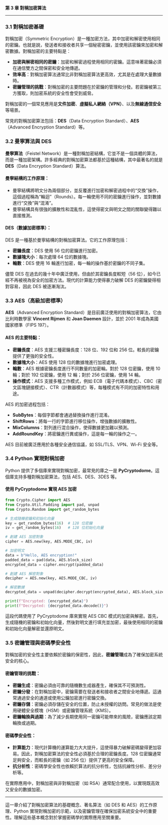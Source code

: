 **第 3 章 對稱加密算法**

---

### **3.1 對稱加密基礎**

對稱加密（Symmetric Encryption）是一種加密方法，其中加密和解密使用相同的密鑰。也就是說，發送者和接收者共享一個秘密密鑰，並使用該密鑰來加密和解密數據。對稱加密的主要特點是：

- **加密與解密相同的密鑰**：加密和解密過程使用相同的密鑰。這意味著密鑰必須在通信雙方之間保密和安全地傳遞。
- **效率高**：對稱加密算法通常比非對稱加密算法更高效，尤其是在處理大量數據時。
- **密鑰管理的挑戰**：對稱加密的主要問題在於密鑰的管理和分發。若密鑰被第三方獲取，則加密系統的安全性會受到威脅。

對稱加密的一個常見應用是**文件加密**、**虛擬私人網絡（VPN）**、以及**無線通信安全**等場景。

常見的對稱加密算法包括：**DES**（Data Encryption Standard）、**AES**（Advanced Encryption Standard）等。

### **3.2 曼寧算法與 DES**

**曼寧算法**（Feistel Network）是一種對稱加密結構，它並不是一個具體的算法，而是一種加密架構。許多經典的對稱加密算法都基於這種結構，其中最著名的就是**DES**（Data Encryption Standard）算法。

#### **曼寧結構的工作原理**：
- 曼寧結構將明文分為兩個部分，並反覆進行加密和解密過程中的“交換”操作，這個過程稱為“輪迴”（Rounds）。每一輪使用不同的密鑰進行操作，並對數據進行“交換”與“混淆”。
- 曼寧結構具有很強的擴散性和混亂性，這使得密文與明文之間的關聯變得難以直接推測。

#### **DES（數據加密標準）**：
DES 是一種基於曼寧結構的對稱加密算法。它的工作原理包括：
- **密鑰長度**：DES 使用 56 位的密鑰進行加密。
- **數據塊大小**：每次處理 64 位的數據塊。
- **輪數**：DES 使用 16 輪進行加密，每一輪的操作基於密鑰的不同子集。

儘管 DES 在過去的幾十年中廣泛使用，但由於其密鑰長度較短（56 位），如今已經不再被視為安全的加密方法。現代的計算能力使得暴力破解 DES 的密鑰變得相對容易，因此 DES 被逐漸淘汰。

### **3.3 AES（高級加密標準）**

**AES**（Advanced Encryption Standard）是目前廣泛使用的對稱加密算法，它由比利時數學家 **Vincent Rijmen** 和 **Joan Daemen** 設計，並於 2001 年成為美國國家標準（FIPS 197）。

#### **AES 的主要特點**：
- **密鑰長度**：AES 支援三種密鑰長度：128 位、192 位和 256 位。較長的密鑰提供了更強的安全性。
- **數據塊大小**：AES 使用 128 位的數據塊進行加密處理。
- **輪數**：AES 根據密鑰長度進行不同數量的加密輪。對於 128 位密鑰，使用 10 輪；對於 192 位密鑰，使用 12 輪；對於 256 位密鑰，使用 14 輪。
- **操作模式**：AES 支援多種工作模式，例如 ECB（電子代碼本模式）、CBC（密文區塊鏈接模式）、CTR（計數器模式）等，每種模式有不同的加密特性和用途。

AES 的加密過程包括：
- **SubBytes**：每個字節都會通過替換操作進行混淆。
- **ShiftRows**：將每一行的字節進行移位操作，增強數據的擴散性。
- **MixColumns**：對列進行混合操作，使得數據更加難以預測。
- **AddRoundKey**：將密鑰進行異或操作，這是每一輪的操作之一。

AES 目前被廣泛應用於各種安全通信協議，如 SSL/TLS、VPN、Wi-Fi 安全等。

### **3.4 Python 實現對稱加密**

Python 提供了多個庫來實現對稱加密，最常見的庫之一是 **PyCryptodome**。這個庫支持多種對稱加密算法，包括 AES、DES、3DES 等。

#### **使用 PyCryptodome 實現 AES 加密**

```python
from Crypto.Cipher import AES
from Crypto.Util.Padding import pad, unpad
from Crypto.Random import get_random_bytes

# 生成隨機密鑰和初始化向量
key = get_random_bytes(16)  # 128 位密鑰
iv = get_random_bytes(16)   # 128 位初始化向量

# 創建 AES 加密對象
cipher = AES.new(key, AES.MODE_CBC, iv)

# 加密明文
data = b"Hello, AES encryption!"
padded_data = pad(data, AES.block_size)
encrypted_data = cipher.encrypt(padded_data)

# 創建 AES 解密對象
decipher = AES.new(key, AES.MODE_CBC, iv)

# 解密數據
decrypted_data = unpad(decipher.decrypt(encrypted_data), AES.block_size)

print(f"Encrypted: {encrypted_data}")
print(f"Decrypted: {decrypted_data.decode()}")
```

這段代碼使用了 PyCryptodome 庫來實現 AES CBC 模式的加密與解密。首先，生成隨機的密鑰和初始化向量，然後對明文進行填充並加密，最後使用相同的密鑰和初始化向量解密並還原明文。

### **3.5 密鑰管理與密碼學安全性**

對稱加密的安全性主要依賴於密鑰的保密性，因此，**密鑰管理**成為了確保加密系統安全的核心。

#### **密鑰管理的挑戰**：
- **密鑰生成**：密鑰必須由可靠的隨機數生成器產生，確保其不可預測性。
- **密鑰分發**：在對稱加密中，密鑰需要在發送者和接收者之間安全地傳遞。這通常通過安全的通道或使用公鑰加密進行密鑰交換。
- **密鑰存儲**：密鑰必須存儲在安全的位置，防止未授權的訪問。常見的做法是使用硬體安全模塊（HSM）或密鑰管理系統（KMS）。
- **密鑰輪換與過期**：為了減少長期使用同一密鑰可能帶來的風險，密鑰應該定期輪換或過期。

#### **密碼學安全性**：
- **計算能力**：現代計算機的運算能力大大提升，這使得暴力破解密碼變得更加容易。因此，對稱加密算法的安全性必須基於合理的密鑰長度。128 位密鑰通常足夠安全，而較長的密鑰（如 256 位）提供了更高的安全保障。
- **抗分析性**：密碼學安全性也依賴於算法的抗分析性，包括抗線性分析、差分分析等。

在實際應用中，對稱加密與非對稱加密（如 RSA）通常配合使用，以實現既高效又安全的數據加密。

---

這一章介紹了對稱加密算法的基礎概念、著名算法（如 DES 和 AES）的工作原理、Python 實現對稱加密的示範，以及密鑰管理在確保加密系統安全中的重要性。理解這些基本概念對於掌握密碼學的實際應用至關重要。